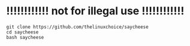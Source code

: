 # ‼‼‼‼‼‼ not for illegal use ‼‼‼‼‼‼

```
git clone https://github.com/thelinuxchoice/saycheese
cd saycheese
bash saycheese
```

